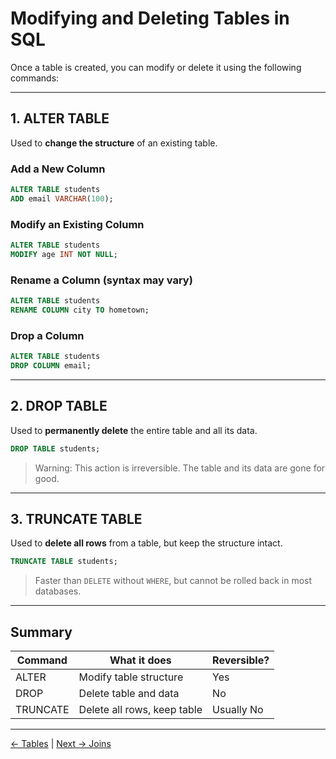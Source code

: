 # Modifying and Deleting Tables in SQL

Once a table is created, you can modify or delete it using the following commands:

---

## 1. ALTER TABLE

Used to **change the structure** of an existing table.

### Add a New Column
```sql
ALTER TABLE students
ADD email VARCHAR(100);
````

### Modify an Existing Column

```sql
ALTER TABLE students
MODIFY age INT NOT NULL;
```

### Rename a Column (syntax may vary)

```sql
ALTER TABLE students
RENAME COLUMN city TO hometown;
```

### Drop a Column

```sql
ALTER TABLE students
DROP COLUMN email;
```

---

## 2. DROP TABLE

Used to **permanently delete** the entire table and all its data.

```sql
DROP TABLE students;
```

> Warning: This action is irreversible. The table and its data are gone for good.

---

## 3. TRUNCATE TABLE

Used to **delete all rows** from a table, but keep the structure intact.

```sql
TRUNCATE TABLE students;
```

> Faster than `DELETE` without `WHERE`, but cannot be rolled back in most databases.

---

## Summary

| Command  | What it does                | Reversible? |
| -------- | --------------------------- | ----------- |
| ALTER    | Modify table structure      | Yes         |
| DROP     | Delete table and data       | No          |
| TRUNCATE | Delete all rows, keep table | Usually No  |

---
[← Tables](./table.md) | [Next → Joins](./join.md)
